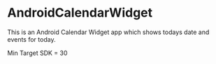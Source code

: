 # AndroidCalendarWidget
This is an Android Calendar Widget app which shows todays date and events for today.

Min Target SDK = 30

